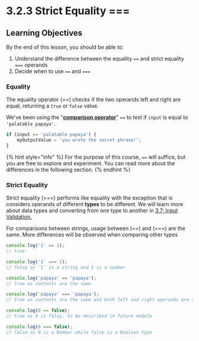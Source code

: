 # 3.2.3 Strict Equality ===

## Learning Objectives

By the end of this lesson, you should be able to:

1. Understand the difference between the equality `==` and strict equality `===` operands
2. Decide when to use `==` and `===`

### Equality

The equality operator (==) checks if the two operands left and right are equal, returning a `true` or `false` value.

We've been using the "[**comparison operator**](https://www.w3schools.com/js/js\_comparisons.asp)" `==` to test if `input` is equal to `'palatable papaya'`.

```javascript
if (input == 'palatable papaya') {
    myOutputValue = 'you wrote the secret phrase!';
}
```

{% hint style="info" %}
For the purpose of this course, `==` will suffice, but you are free to explore and experiment. You can read more about the differences in the following section.
{% endhint %}

### Strict Equality&#x20;

Strict equality (===) performs like equality with the exception that is considers operands of different **types** to be different. We will learn more about data types and converting from one type to another in [3.7: Input Validation.](../3.6-input-validation.md)

For comparisons between strings, usage between (==) and (===) are the same. More differences will be observed when comparing other types

```javascript
console.log('1' == 1);
// true

console.log('1' === 1);
// false as '1' is a string and 1 is a number

console.log('papaya' == 'papaya');
// true as contents are the same

console.log('papaya' === 'papaya');
// true as contents are the same and both left and right operands are strings

console.log(0 == false);
// true as 0 is falsy, to be described in future module

console.log(0 === false);
// false as 0 is a Number while false is a Boolean type

```
